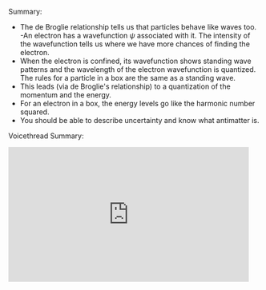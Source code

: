 Summary:
- The de Broglie relationship tells us that particles behave like waves too. 
-An electron has a wavefunction $\psi$ associated with it. The intensity of the wavefunction tells us where we have more chances of finding the electron.
- When the electron is confined, its wavefunction shows standing wave patterns and the wavelength of the electron wavefunction is quantized. The rules for a particle in a box are the same as a standing wave.
- This leads (via de Broglie's relationship) to a quantization of the momentum and the energy.
- For an electron in a box, the energy levels go like the harmonic number squared.
- You should be able to describe uncertainty and know what antimatter is.

Voicethread Summary:
<iframe width="480" height="270" src="https://psu.voicethread.com/app/player/?threadId=9787242" frameborder="0" allowfullscreen></iframe>

